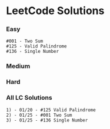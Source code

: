 # LeetCode Solutions

### Easy

    #001 - Two Sum
    #125 - Valid Palindrome
    #136 - Single Number
    
### Medium


### Hard


### All LC Solutions

    1) - 01/20 - #125 Valid Palindrome
    2) - 01/25 - #001 Two Sum
    3) - 01/25 - #136 Single Number